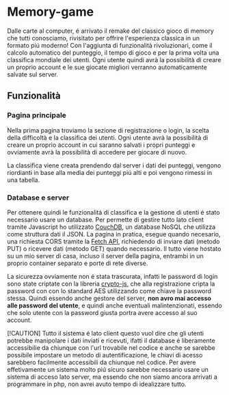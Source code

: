 # Memory-game

Dalle carte al computer, é arrivato il remake del classico gioco di memory che tutti conosciamo, rivisitato per offrire l'esperienza classica in un formato piú moderno!
Con l'aggiunta di funzionalità rivoluzionari, come il calcolo automatico del punteggio, il tempo di gioco e per la prima volta una classifica mondiale dei utenti.
Ogni utente quindi avrà la possibilità di creare un proprio account e le sue giocate migliori verranno automaticamente salvate sul server.

## Funzionalità

### Pagina principale
Nella prima pagina troviamo la sezione di registrazione o login, la scelta della difficoltà e la classifica dei utenti.
Ogni utente avrà la possibilità di creare un proprio account in cui saranno salvati i propri punteggi e ovviamente avrà la possibilità di accedere per giocare di nuovo.

La classifica viene creata prendendo dal server i dati dei punteggi, vengono riordianti in base alla media dei punteggi piú alti e poi vengono rimessi in una tabella.

### Database e server
Per ottenere quindi le funzionalitá di classifica e la gestione di utenti é stato necessario usare un database.
Per permette di gestire tutto lato client tramite Javascript ho utilizzato [CouchDB](https://couchdb.apache.org/), un database NoSQL che utilizza come struttura dati il JSON.
La pagina in pratica, esegue quando necesario, una richiesta CORS tramite la [Fetch API](https://developer.mozilla.org/en-US/docs/Web/API/Fetch_API), richiedendo di inviare dati (metodo PUT) o ricevere dati (metodo GET) quando necessario.
Il tutto viene hostato su un mio server di casa, incluso il server della pagina, entrambi in un proprio container separato e porte di rete diverse.

La sicurezza ovviamente non é stata trascurata, infatti le password di login sono state criptate con la libreria [crypto-js](https://github.com/brix/crypto-js), che alla registrazione cripta la password con con lo standard AES utilizzando come chiave la password stessa.
Quindi essendo anche gestore del server, **non avro mai accesso alle password del utente**, e quindi anche eventuali malintenzionati, essendo che solo utente con la password giusta portra avere accesso al suo account.

[!CAUTION]
Tutto il sistema é lato client questo vuol dire che gli utenti potrebbe manipolare i dati inviati e ricevuti, ifatti il database é liberamente accessibilie da chiunque con l'url trovabile nel codice e anche se sarebbe possibile impostare un metodo di autentificazione, le chiavi di acesso sarebbero facilmente accessibili da chiunque nel codice.
Per avere effetivamente un sistema molto piú sicuro sarebbe necessario usare un sistema di acceso lato server, ma essendo che non siamo ancora arrivati a programmare in php, non avrei avuto tempo di idealizzare tutto.





 

